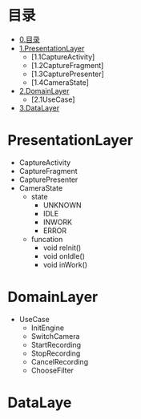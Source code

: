 # 目录
* [0.目录](#目录)
* [1.PresentationLayer](#PresentationLayer)
	* [1.1CaptureActivity]
	* [1.2CaptureFragment]
	* [1.3CapturePresenter]
	* [1.4CameraState]
* [2.DomainLayer](#DomainLayer)
	* [2.1UseCase]
* [3.DataLayer](#DataLaye)

# PresentationLayer
* CaptureActivity
* CaptureFragment
* CapturePresenter
* CameraState
	* state
		- UNKNOWN
		- IDLE
		- INWORK
		- ERROR
	* funcation
		- void reInit()
		- void onIdle()
		- void inWork()
		

# DomainLayer
* UseCase
	* InitEngine
	* SwitchCamera
	* StartRecording
	* StopRecording
	* CancelRecording
	* ChooseFilter


# DataLaye

